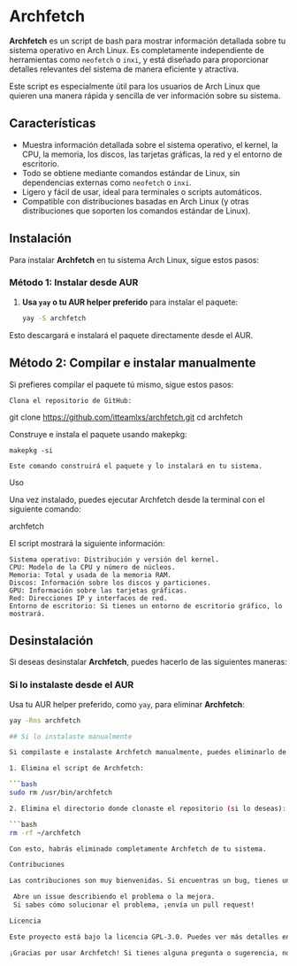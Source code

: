# Archfetch

**Archfetch** es un script de bash para mostrar información detallada sobre tu sistema operativo en Arch Linux. Es completamente independiente de herramientas como `neofetch` o `inxi`, y está diseñado para proporcionar detalles relevantes del sistema de manera eficiente y atractiva. 

Este script es especialmente útil para los usuarios de Arch Linux que quieren una manera rápida y sencilla de ver información sobre su sistema.

## Características

- Muestra información detallada sobre el sistema operativo, el kernel, la CPU, la memoria, los discos, las tarjetas gráficas, la red y el entorno de escritorio.
- Todo se obtiene mediante comandos estándar de Linux, sin dependencias externas como `neofetch` o `inxi`.
- Ligero y fácil de usar, ideal para terminales o scripts automáticos.
- Compatible con distribuciones basadas en Arch Linux (y otras distribuciones que soporten los comandos estándar de Linux).

## Instalación

Para instalar **Archfetch** en tu sistema Arch Linux, sigue estos pasos:

### Método 1: Instalar desde AUR

1. **Usa `yay` o tu AUR helper preferido** para instalar el paquete:

   ```bash
   yay -S archfetch
Esto descargará e instalará el paquete directamente desde el AUR.

## Método 2: Compilar e instalar manualmente

Si prefieres compilar el paquete tú mismo, sigue estos pasos:

    Clona el repositorio de GitHub:

git clone https://github.com/itteamlxs/archfetch.git
cd archfetch

Construye e instala el paquete usando makepkg:

    makepkg -si

    Este comando construirá el paquete y lo instalará en tu sistema.

Uso

Una vez instalado, puedes ejecutar Archfetch desde la terminal con el siguiente comando:

archfetch

El script mostrará la siguiente información:

    Sistema operativo: Distribución y versión del kernel.
    CPU: Modelo de la CPU y número de núcleos.
    Memoria: Total y usada de la memoria RAM.
    Discos: Información sobre los discos y particiones.
    GPU: Información sobre las tarjetas gráficas.
    Red: Direcciones IP y interfaces de red.
    Entorno de escritorio: Si tienes un entorno de escritorio gráfico, lo mostrará.

## Desinstalación

Si deseas desinstalar **Archfetch**, puedes hacerlo de las siguientes maneras:

### Si lo instalaste desde el AUR

Usa tu AUR helper preferido, como `yay`, para eliminar **Archfetch**:

   ```bash
   yay -Rns archfetch

## Si lo instalaste manualmente

Si compilaste e instalaste Archfetch manualmente, puedes eliminarlo de la siguiente manera:

1. Elimina el script de Archfetch:

```bash
sudo rm /usr/bin/archfetch

2. Elimina el directorio donde clonaste el repositorio (si lo deseas):

   ```bash
   rm -rf ~/archfetch

Con esto, habrás eliminado completamente Archfetch de tu sistema.

Contribuciones

Las contribuciones son muy bienvenidas. Si encuentras un bug, tienes una mejora que proponer o deseas agregar nuevas funcionalidades, por favor:

    Abre un issue describiendo el problema o la mejora.
    Si sabes cómo solucionar el problema, ¡envía un pull request!

Licencia

Este proyecto está bajo la licencia GPL-3.0. Puedes ver más detalles en el archivo LICENSE.

¡Gracias por usar Archfetch! Si tienes alguna pregunta o sugerencia, no dudes en abrir un issue o enviarnos un mensaje.

